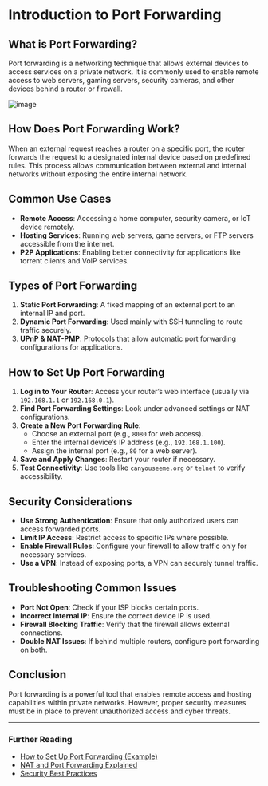 # Introduction to Port Forwarding

## What is Port Forwarding?
Port forwarding is a networking technique that allows external devices to access services on a private network. It is commonly used to enable remote access to web servers, gaming servers, security cameras, and other devices behind a router or firewall.

![image](https://github.com/user-attachments/assets/43b07cee-5e05-4afd-8cb1-fc598e90f6b3)

## How Does Port Forwarding Work?
When an external request reaches a router on a specific port, the router forwards the request to a designated internal device based on predefined rules. This process allows communication between external and internal networks without exposing the entire internal network.

## Common Use Cases
- **Remote Access**: Accessing a home computer, security camera, or IoT device remotely.
- **Hosting Services**: Running web servers, game servers, or FTP servers accessible from the internet.
- **P2P Applications**: Enabling better connectivity for applications like torrent clients and VoIP services.

## Types of Port Forwarding
1. **Static Port Forwarding**: A fixed mapping of an external port to an internal IP and port.
2. **Dynamic Port Forwarding**: Used mainly with SSH tunneling to route traffic securely.
3. **UPnP & NAT-PMP**: Protocols that allow automatic port forwarding configurations for applications.

## How to Set Up Port Forwarding
1. **Log in to Your Router**: Access your router’s web interface (usually via `192.168.1.1` or `192.168.0.1`).
2. **Find Port Forwarding Settings**: Look under advanced settings or NAT configurations.
3. **Create a New Port Forwarding Rule**:
   - Choose an external port (e.g., `8080` for web access).
   - Enter the internal device’s IP address (e.g., `192.168.1.100`).
   - Assign the internal port (e.g., `80` for a web server).
4. **Save and Apply Changes**: Restart your router if necessary.
5. **Test Connectivity**: Use tools like `canyouseeme.org` or `telnet` to verify accessibility.

## Security Considerations
- **Use Strong Authentication**: Ensure that only authorized users can access forwarded ports.
- **Limit IP Access**: Restrict access to specific IPs where possible.
- **Enable Firewall Rules**: Configure your firewall to allow traffic only for necessary services.
- **Use a VPN**: Instead of exposing ports, a VPN can securely tunnel traffic.

## Troubleshooting Common Issues
- **Port Not Open**: Check if your ISP blocks certain ports.
- **Incorrect Internal IP**: Ensure the correct device IP is used.
- **Firewall Blocking Traffic**: Verify that the firewall allows external connections.
- **Double NAT Issues**: If behind multiple routers, configure port forwarding on both.

## Conclusion
Port forwarding is a powerful tool that enables remote access and hosting capabilities within private networks. However, proper security measures must be in place to prevent unauthorized access and cyber threats.

---

### Further Reading
- [How to Set Up Port Forwarding (Example)](https://www.howtogeek.com/66214/how-to-forward-ports-on-your-router/)
- [NAT and Port Forwarding Explained](https://en.wikipedia.org/wiki/Port_forwarding)
- [Security Best Practices](https://www.cisa.gov/)
